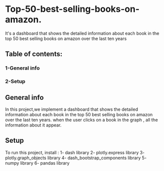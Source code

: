 # Top-50-best-selling-books-on-amazon.
It's a dashboard that shows the detailed information about each book in the top 50 best selling books on amazon over the last ten years
## Table of contents:
### 1-General info
### 2-Setup
## General info
In this project,we implement a dashboard that shows the detailed information about each book in the top 50 best selling books on amazon over the last ten years. 
when the user clicks on a book in the graph , all the information about it appear.
## Setup
To run this project, install :
1- dash library
2- plotly.express library
3- plotly.graph_objects library
4- dash_bootstrap_components library
5- numpy library
6- pandas library


